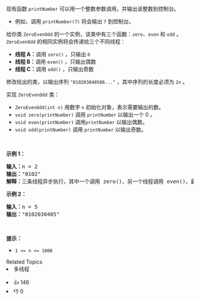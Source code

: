 <p>现有函数 <code>printNumber</code> 可以用一个整数参数调用，并输出该整数到控制台。</p>

<ul> 
 <li>例如，调用 <code>printNumber(7)</code> 将会输出 <code>7</code> 到控制台。</li> 
</ul>

<p>给你类 <code>ZeroEvenOdd</code> 的一个实例，该类中有三个函数：<code>zero</code>、<code>even</code> 和 <code>odd</code> 。<code>ZeroEvenOdd</code> 的相同实例将会传递给三个不同线程：</p>

<ul> 
 <li><strong>线程 A：</strong>调用 <code>zero()</code> ，只输出 <code>0</code></li> 
 <li><strong>线程 B：</strong>调用 <code>even()</code> ，只输出偶数</li> 
 <li><strong>线程 C：</strong>调用 <code>odd()</code> ，只输出奇数</li> 
</ul>

<p>修改给出的类，以输出序列 <code>"010203040506..."</code> ，其中序列的长度必须为 <code>2n</code> 。</p>

<p>实现 <code>ZeroEvenOdd</code> 类：</p>

<ul> 
 <li><code>ZeroEvenOdd(int n)</code> 用数字 <code>n</code> 初始化对象，表示需要输出的数。</li> 
 <li><code>void zero(printNumber)</code> 调用 <code>printNumber</code> 以输出一个 0 。</li> 
 <li><code>void even(printNumber)</code> 调用<code>printNumber</code> 以输出偶数。</li> 
 <li><code>void odd(printNumber)</code> 调用 <code>printNumber</code> 以输出奇数。</li> 
</ul>

<p>&nbsp;</p>

<p><strong>示例 1：</strong></p>

<pre>
<strong>输入：</strong>n = 2
<strong>输出：</strong>"0102"
<strong>解释：</strong>三条线程异步执行，其中一个调用 zero()，另一个线程调用 even()，最后一个线程调用odd()。正确的输出为 "0102"。
</pre>

<p><strong>示例 2：</strong></p>

<pre>
<strong>输入：</strong>n = 5
<strong>输出：</strong>"0102030405"
</pre>

<p>&nbsp;</p>

<p><strong>提示：</strong></p>

<ul> 
 <li><code>1 &lt;= n &lt;= 1000</code></li> 
</ul>

<div><div>Related Topics</div><div><li>多线程</li></div></div><br><div><li>👍 146</li><li>👎 0</li></div>